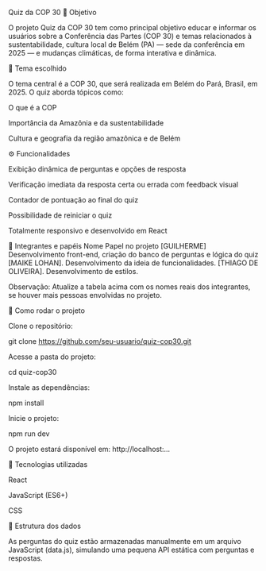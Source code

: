 Quiz da COP 30
🎯 Objetivo

O projeto Quiz da COP 30 tem como principal objetivo educar e informar os usuários sobre a Conferência das Partes (COP 30) e temas relacionados à sustentabilidade, cultura local de Belém (PA) — sede da conferência em 2025 — e mudanças climáticas, de forma interativa e dinâmica.

🎨 Tema escolhido

O tema central é a COP 30, que será realizada em Belém do Pará, Brasil, em 2025. O quiz aborda tópicos como:

O que é a COP

Importância da Amazônia e da sustentabilidade

Cultura e geografia da região amazônica e de Belém

⚙️ Funcionalidades

Exibição dinâmica de perguntas e opções de resposta

Verificação imediata da resposta certa ou errada com feedback visual

Contador de pontuação ao final do quiz

Possibilidade de reiniciar o quiz

Totalmente responsivo e desenvolvido em React

👥 Integrantes e papéis
Nome	Papel no projeto
[GUILHERME]	Desenvolvimento front-end, criação do banco de perguntas e lógica do quiz
[MAIKE LOHAN]. Desenvolvimento da ideia de funcionalidades.
[THIAGO DE OLIVEIRA]. Desenvolvimento de estilos.

Observação: Atualize a tabela acima com os nomes reais dos integrantes, se houver mais pessoas envolvidas no projeto.

🚀 Como rodar o projeto

Clone o repositório:

git clone https://github.com/seu-usuario/quiz-cop30.git


Acesse a pasta do projeto:

cd quiz-cop30


Instale as dependências:

npm install


Inicie o projeto:

npm run dev


O projeto estará disponível em:
http://localhost:...

🧠 Tecnologias utilizadas

React

JavaScript (ES6+)

CSS

📂 Estrutura dos dados

As perguntas do quiz estão armazenadas manualmente em um arquivo JavaScript (data.js), simulando uma pequena API estática com perguntas e respostas.
